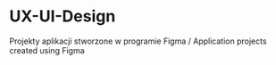 # UX-UI-Design
Projekty aplikacji stworzone w programie Figma / Application projects created using Figma
